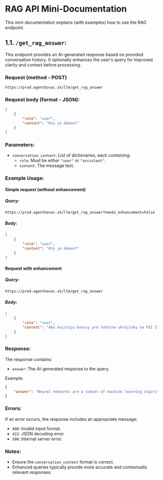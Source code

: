 # RAG API Mini-Documentation

This mini-documentation explains (with examples) how to use the RAG endpoint.

## 1.1. `/get_rag_answer`:

This endpoint provides an AI-generated response based on provided conversation history. It optionally enhances the user's query for improved clarity and context before processing.

### Request (method - POST)
```
https://prod.agentkovac.sk/llm/get_rag_answer
```

### Request body (format - JSON):
```json
[
    {
        "role": "user",
        "content": "Kto je dekan?"
    }
]
```

### Parameters:
- `conversation_content`: List of dictionaries, each containing:
  - `role`: Must be either `"user"` or `"assistant"`.
  - `content`: The message text.

### Example Usage:

#### Simple request (without enhancement)

##### Query:
```
https://prod.agentkovac.sk/llm/get_rag_answer?needs_enhancement=False
```
##### Body:
```json
[
    {
        "role": "user",
        "content": "Kto je dekan?"
    }
]
```

#### Request with enhancement

##### Query:
```
https://prod.agentkovac.sk/llm/get_rag_answer
```
##### Body:
```json
[
    {
        "role": "user",
        "content": "Ake existuju bonusy pre tehotne ukrajinky na FEI STU?"
    }
]
```

### Response:

The response contains:
- `answer`: The AI-generated response to the query.

Example:
```json
{
    "answer": "Neural networks are a subset of machine learning algorithms inspired by the structure of the human brain. They are used in deep learning to recognize patterns in data."
}
```

### Errors:

If an error occurs, the response includes an appropriate message:
- `400`: Invalid input format.
- `422`: JSON decoding error.
- `500`: Internal server error.

### Notes:
- Ensure the `conversation_content` format is correct.
- Enhanced queries typically provide more accurate and contextually relevant responses.
